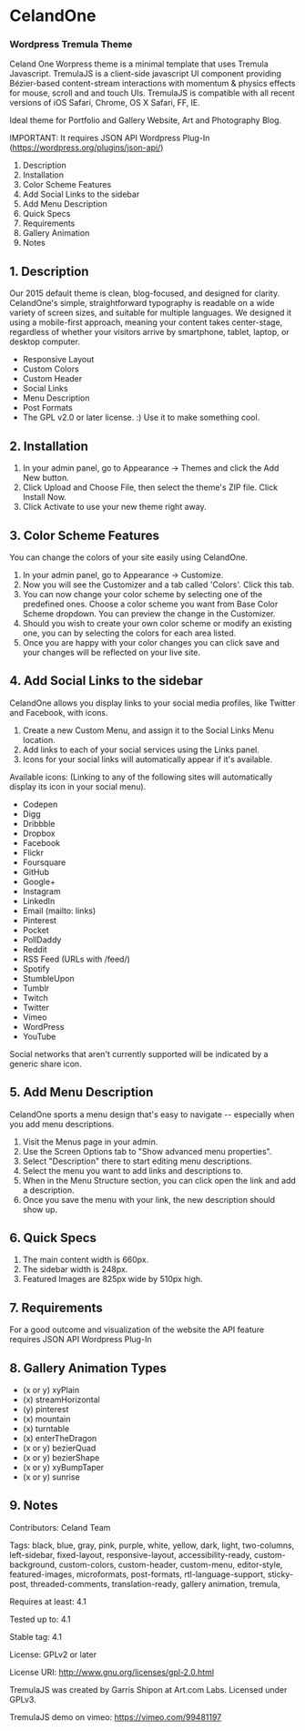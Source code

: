 # CelandOne #
### Wordpress Tremula Theme ###
Celand One Worpress theme is a minimal template that uses Tremula Javascript. 
TremulaJS is a client-side javascript UI component providing Bézier-based content-stream interactions with momentum & physics effects for mouse, scroll and and touch UIs.
TremulaJS is compatible with all recent versions of iOS Safari, Chrome, OS X Safari, FF, IE.

Ideal theme for Portfolio and Gallery Website, Art and Photography Blog.

IMPORTANT: It requires JSON API Wordpress Plug-In (https://wordpress.org/plugins/json-api/)

1. Description
2. Installation
3. Color Scheme Features
4. Add Social Links to the sidebar
5. Add Menu Description
6. Quick Specs
7. Requirements
8. Gallery Animation
9. Notes

## 1. Description ##
Our 2015 default theme is clean, blog-focused, and designed for clarity. CelandOne's simple, straightforward typography is readable on a wide variety of screen sizes, and suitable for multiple languages. We designed it using a mobile-first approach, meaning your content takes center-stage, regardless of whether your visitors arrive by smartphone, tablet, laptop, or desktop computer.

* Responsive Layout
* Custom Colors
* Custom Header
* Social Links
* Menu Description
* Post Formats
* The GPL v2.0 or later license. :) Use it to make something cool.

## 2. Installation ##

1. In your admin panel, go to Appearance -> Themes and click the Add New button.
2. Click Upload and Choose File, then select the theme's ZIP file. Click Install Now.
3. Click Activate to use your new theme right away.

## 3. Color Scheme Features ##

You can change the colors of your site easily using CelandOne.

1. In your admin panel, go to Appearance -> Customize.
4. Now you will see the Customizer and a tab called 'Colors'. Click this tab.
5. You can now change your color scheme by selecting one of the predefined ones. Choose a color scheme you want from Base Color Scheme dropdown. You can preview the change in the Customizer.
6. Should you wish to create your own color scheme or modify an existing one, you can by selecting the colors for each area listed.
7. Once you are happy with your color changes you can click save and your changes will be reflected on your live site.

## 4. Add Social Links to the sidebar ##

CelandOne allows you display links to your social media profiles, like Twitter and Facebook, with icons.

1. Create a new Custom Menu, and assign it to the Social Links Menu location.
2. Add links to each of your social services using the Links panel.
3. Icons for your social links will automatically appear if it's available.

Available icons: (Linking to any of the following sites will automatically display its icon in your social menu).

* Codepen
* Digg
* Dribbble
* Dropbox
* Facebook
* Flickr
* Foursquare
* GitHub
* Google+
* Instagram
* LinkedIn
* Email (mailto: links)
* Pinterest
* Pocket
* PollDaddy
* Reddit
* RSS Feed (URLs with /feed/)
* Spotify
* StumbleUpon
* Tumblr
* Twitch
* Twitter
* Vimeo
* WordPress
* YouTube

Social networks that aren't currently supported will be indicated by a generic share icon.

## 5. Add Menu Description ##

CelandOne sports a menu design that's easy to navigate -- especially when you add menu descriptions.

1. Visit the Menus page in your admin.
2. Use the Screen Options tab to "Show advanced menu properties".
3. Select "Description" there to start editing menu descriptions.
4. Select the menu you want to add links and descriptions to.
5. When in the Menu Structure section, you can click open the link and add a description.
6. Once you save the menu with your link, the new description should show up.

## 6. Quick Specs ##

1. The main content width is 660px.
2. The sidebar width is 248px.
3. Featured Images are 825px wide by 510px high.

## 7. Requirements ##

For a good outcome and visualization of the website the API feature requires JSON API Wordpress Plug-In

## 8. Gallery Animation Types ##

* (x or y) xyPlain
* (x) streamHorizontal
* (y) pinterest
* (x) mountain
* (x) turntable
* (x) enterTheDragon
* (x or y) bezierQuad
* (x or y) bezierShape
* (x or y) xyBumpTaper
* (x or y) sunrise

## 9. Notes ##

Contributors: Celand Team

Tags: black, blue, gray, pink, purple, white, yellow, dark, light, two-columns, left-sidebar, fixed-layout, responsive-layout, accessibility-ready, custom-background, custom-colors, custom-header, custom-menu, editor-style, featured-images, microformats, post-formats, rtl-language-support, sticky-post, threaded-comments, translation-ready, gallery animation, tremula,

Requires at least: 4.1

Tested up to: 4.1

Stable tag: 4.1

License: GPLv2 or later

License URI: http://www.gnu.org/licenses/gpl-2.0.html

TremulaJS was created by Garris Shipon at Art.com Labs.
Licensed under GPLv3.

TremulaJS demo on vimeo: https://vimeo.com/99481197
